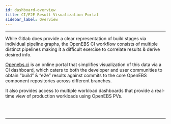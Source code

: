 ```yaml
---
id: dashboard-overview
title: CI/E2E Result Visualization Portal
sidebar_label: Overview
---
```


---

While Gitlab does provide a clear representation of build stages via individual pipeline graphs,
the OpenEBS CI workflow consists of multiple distinct pipelines making it a difficult exercise to
correlate results & derive desired info.

[Openebs.ci](https://openebs.ci/) is an online portal that simplifies visualization of this data
via a CI dashboard, which caters to both the developer and user communities to obtain “build” &
“e2e” results against commits to the core OpenEBS component repositories across different branches.

It also provides access to multiple workload dashboards that provide a real-time view of production
workloads using OpenEBS PVs.

<br/>

<br/>

<hr/>

<br/>

<br/>
